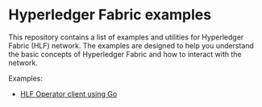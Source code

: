 # Hyperledger Fabric examples

This repository contains a list of examples and utilities for Hyperledger Fabric (HLF) network. The examples are designed to help you understand the basic concepts of Hyperledger Fabric and how to interact with the network.

Examples:

- [HLF Operator client using Go](kube-hlf-operator-client-go/README.md)